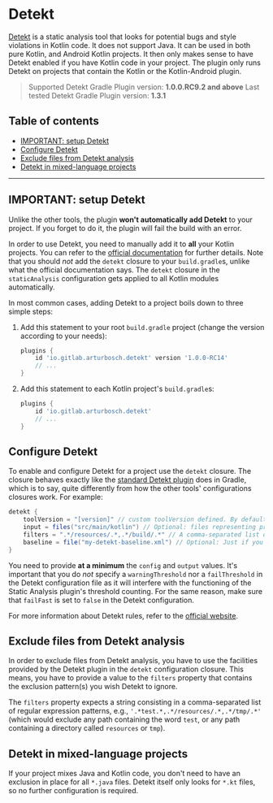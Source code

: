 # Detekt
[Detekt](https://github.com/arturbosch/detekt) is a static analysis tool that looks for potential bugs and style violations in Kotlin code. It
does not support Java. It can be used in both pure Kotlin, and Android Kotlin projects. It then only makes sense to have Detekt enabled if you
have Kotlin code in your project. The plugin only runs Detekt on projects that contain the Kotlin or the Kotlin-Android plugin.

> Supported Detekt Gradle Plugin version: **1.0.0.RC9.2 and above** 
> Last tested Detekt Gradle Plugin version: **1.3.1**

## Table of contents
 * [IMPORTANT: setup Detekt](#important-setup-detekt)
 * [Configure Detekt](#configure-detekt)
 * [Exclude files from Detekt analysis](#exclude-files-from-detekt-analysis)
 * [Detekt in mixed-language projects](#detekt-in-mixed-language-projects)

---

## IMPORTANT: setup Detekt
Unlike the other tools, the plugin **won't automatically add Detekt** to your project. If you forget to do it, the plugin will fail the build
with an error.

In order to use Detekt, you need to manually add it to **all** your Kotlin projects. You can refer to the
[official documentation](https://github.com/arturbosch/detekt/#gradlegroovy) for further details. Note that you should _not_ add the `detekt`
closure to your `build.gradle`s, unlike what the official documentation says. The `detekt` closure in the `staticAnalysis` configuration gets
applied to all Kotlin modules automatically.

In most common cases, adding Detekt to a project boils down to three simple steps:

 1. Add this statement to your root `build.gradle` project (change the version according to your needs):
    ```gradle
    plugins {
        id 'io.gitlab.arturbosch.detekt' version '1.0.0-RC14'
        // ...
    }
    ```
 2. Add this statement to each Kotlin project's `build.gradle`s:
    ```gradle
    plugins {
        id 'io.gitlab.arturbosch.detekt'
        // ...
    }
    ```

## Configure Detekt
To enable and configure Detekt for a project use the `detekt` closure. The closure behaves exactly like the
[standard Detekt plugin](https://github.com/arturbosch/detekt#with-gradle) does in Gradle, which is to say, quite differently
from how the other tools' configurations closures work. For example:

```gradle
detekt {
    toolVersion = "[version]" // custom toolVersion defined. By default, it is the Gradle plugin version
    input = files("src/main/kotlin") // Optional: files representing project's Kotlin sources
    filters = ".*/resources/.*,.*/build/.*" // A comma-separated list of regex exclusions
    baseline = file("my-detekt-baseline.xml") // Optional: Just if you want to create a baseline file.
}
```

You need to provide **at a minimum** the `config` and `output` values. It's important that you do _not_ specify a `warningThreshold` nor a `failThreshold`
in the Detekt configuration file as it will interfere with the functioning of the Static Analysis plugin's threshold counting. For the same reason, make
sure that `failFast` is set to `false` in the Detekt configuration.

For more information about Detekt rules, refer to the [official website](https://arturbosch.github.io/detekt/#quick-start-with-gradle).

## Exclude files from Detekt analysis

In order to exclude files from Detekt analysis, you have to use the facilities provided by the Detekt plugin in the `detekt` configuration closure. This means,
you have to provide a value to the `filters` property that contains the exclusion pattern(s) you wish Detekt to ignore.

The `filters` property expects a string consisting in a comma-separated list of regular expression patterns, e.g., `'.*test.*,.*/resources/.*,.*/tmp/.*'`
(which would exclude any path containing the word `test`, or any path containing a directory called `resources` or `tmp`).

## Detekt in mixed-language projects
If your project mixes Java and Kotlin code, you don't need to have an exclusion in place for all `*.java` files. Detekt itself only looks for
`*.kt` files, so no further configuration is required.
